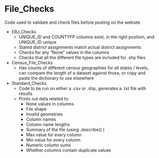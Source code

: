 # File_Checks

Code used to validate and check files before posting on the website

- ERJ_Checks
    - UNIQUE_ID and COUNTYFP columns exist, in the right position, and UNIQUE_ID unique
    - Stated district assignments match actual district assignments
    - Checks for any “None” values in the columns
    - Checks that all the different file types are included for .shp files
- Census_File_Checks
    - Has counts of different census geographies for all states / levels, can compare the length of a dataset against those, or copy and paste the dictionary to use elsewhere
- Standard_Checks
    - Code to be run on either a .csv or .shp, generates a .txt file with results
    - Prints out data related to:
        - None values in columns
        - File shape
        - Invalid geometries
        - Column names
        - Column name lengths
        - Summary of the file (using .describe() )
        - Max value for every column
        - Min value for every column
        - Numeric column sums
        - Whether columns contain duplicate values
